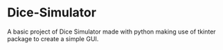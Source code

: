 # Dice-Simulator
A basic project of Dice Simulator made with python making use of tkinter package to create a simple GUI.
